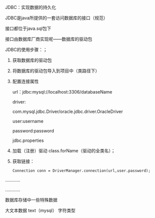 JDBC：实现数据的持久化

JDBC是java所提供的一套访问数据库的接口（规范）

接口都位于java.sql包下

接口由数据库厂商实现呢——数据库的驱动包

JDBC的使用步骤：；

1. 获取数据库的驱动包

2. 将数据库的驱动包导入到项目中（类路径下）

3. 配置连接属性

   url：jdbc:mysql://localhost:3306/databaseName

   driver:

   com.mysql.jdbc.Driver/oracle.jdbc.driver.OracleDriver

   user:username

   password:password

   jdbc.properties

4. 加载（注册）驱动 class.forName（驱动的全类名）；

5. 获取链接：

   ```
   Connection conn = DriverManager.connection(url,user.password);
   ```

…………

…………

数据库存储中一些特殊数据

大文本数据	text（mysql）	字符类型